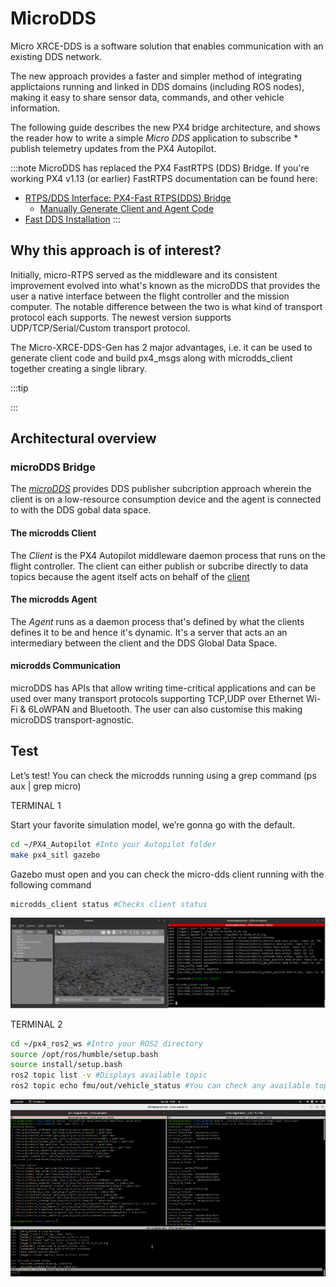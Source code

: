 # MicroDDS

Micro XRCE-DDS is a software solution that enables communication with an existing DDS network. 

The new approach provides a faster and simpler method of integrating applictaions running and linked in DDS domains (including ROS nodes), making it easy to share sensor data, commands, and other vehicle information.

The following guide describes the new PX4 bridge architecture, and shows the reader how to write a simple *Micro DDS* application to subscribe * publish telemetry updates from the PX4 Autopilot.

:::note
MicroDDS has replaced the PX4 FastRTPS (DDS) Bridge.
If you're working PX4 v1.13 (or earlier) FastRTPS documentation can be found here:

- [RTPS/DDS Interface: PX4-Fast RTPS(DDS) Bridge](https://docs.px4.io/v1.13/en/middleware/micrortps.html)
  - [Manually Generate Client and Agent Code](https://docs.px4.io/v1.13/en/middleware/micrortps_manual_code_generation.html)
- [Fast DDS Installation](https://docs.px4.io/v1.13/en/dev_setup/fast-dds-installation.html)
:::


## Why this approach is of interest?

Initially, micro-RTPS served as the middleware and its consistent improvement evolved into what's known as the microDDS that provides the user a native interface between the flight controller and the mission computer. 
The notable difference between the two is what kind of transport protocol each supports. The newest version supports UDP/TCP/Serial/Custom transport protocol.  

The Micro-XRCE-DDS-Gen has 2 major advantages, i.e. it can be used to generate client code and build px4_msgs along with microdds_client together creating a single library.  

:::tip

:::

## Architectural overview

### microDDS Bridge

The [*microDDS*](https://micro-xrce-dds.docs.eprosima.com/en/stable/introduction.html) provides DDS publisher subcription approach wherein the client is on a low-resource consumption device and the agent is connected to with the DDS gobal data space.

#### The microdds Client
The *Client* is the PX4 Autopilot middleware daemon process that runs on the flight controller. The client can either publish or subcribe directly to data topics because the agent itself acts on behalf of the [client](https://micro-xrce-dds.docs.eprosima.com/en/stable/client.html)

#### The microdds Agent
The *Agent* runs as a daemon process that's defined by what the clients defines it to be and hence it's dynamic. It's a server that acts an an intermediary between the client and the DDS Global Data Space. 

#### microdds Communication
microDDS has APIs that allow writing time-critical applications and can be used over many transport protocols supporting TCP,UDP over Ethernet Wi-Fi & 6LoWPAN and Bluetooth. The user can also customise this making microDDS transport-agnostic.

## Test

Let’s test! 
You can check the microdds running using a grep command (ps aux | grep micro)

TERMINAL 1

Start your favorite simulation model, we’re gonna go with the default. 

```sh
cd ~/PX4_Autopilot #Into your Autopilot folder
make px4_sitl gazebo 
```
Gazebo must open and you can check the micro-dds client running with the following command

```sh
microdds_client status #Checks client status 
```
![Simulation](../../assets/middleware/microdds/simulation.png)

TERMINAL 2

```sh
cd ~/px4_ros2_ws #Intro your ROS2 directory 
source /opt/ros/humble/setup.bash
source install/setup.bash
ros2 topic list -v #Displays available topic 
ros2 topic echo fmu/out/vehicle_status #You can check any available topic
```
![ROS2 Topic](../../assets/middleware/microdds/topic.png)